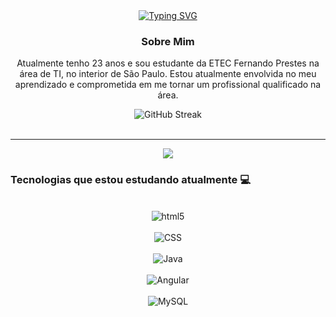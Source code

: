 <div align="center">
  <a href="https://git.io/typing-svg">
    <img src="https://readme-typing-svg.demolab.com/?lines=Bem-vindo+ao+meu+GitHub!+👋✨" alt="Typing SVG" />
  </a>
</div>

<div align="center">
  <h3> Sobre Mim </h3>
  <p>Atualmente tenho 23 anos e sou estudante da ETEC Fernando Prestes na área de TI, no interior de São Paulo. Estou atualmente envolvida no meu aprendizado e comprometida em me tornar um profissional qualificado na área.</p>
</div>

<div align="center">
  <img src="https://streak-stats.demolab.com/?user=AnaLauraMartinsS&theme=tokyonight" alt="GitHub Streak" />
</div>

<br>

<hr>

<div align="center"> 
  <a href="https://www.linkedin.com/in/ana-laura-martins-souto-67a68a206/" target="_blank">
    <img src="https://img.shields.io/badge/-LinkedIn-%230077B5?style=for-the-badge&logo=linkedin&logoColor=white" target="_blank">
  </a> 
</div>

### Tecnologias que estou estudando atualmente 💻
<div align="center" style="display: inline_block"><br>
  <img align="center" alt="html5" src="https://img.shields.io/badge/HTML5-E34F26?style=for-the-badge&logo=html5&logoColor=white"/><br><br>
  <img align="center" alt="CSS" src="https://img.shields.io/badge/CSS-239120?&style=for-the-badge&logo=css3&logoColor=white"/><br><br>
  <img align="center" alt="Java" src="https://img.shields.io/badge/Java-ED8B00?style=for-the-badge&logo=openjdk&logoColor=white"/><br><br>
  <img align="center" alt="Angular" src="https://img.shields.io/badge/Angular-DD0031?style=for-the-badge&logo=angular&logoColor=white"/><br><br>  
  <img align="center" alt="MySQL" src="https://img.shields.io/badge/mysql-%2300f.svg?style=for-the-badge&logo=mysql&logoColor=white"/><br><br>  
</div>
